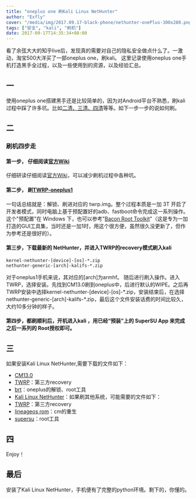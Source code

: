 ```yaml
---
title: "oneplus one 刷Kali Linux NetHunter"
author: "Exfly"
cover: "/media/img/2017.09.17-black-phone/nethunter-onePlus-300x280.png"
tags: ["安全", "kali", "刷机"]
date: 2017-09-17T14:35:34+08:00
---
```


看了余弦大大的知乎live后，发现真的需要对自己的隐私安全做点什么了。一激动，淘宝500大洋买了一部oneplus one，刷kali。
这里记录使用oneplus one手机打造黑手全过程，以及一些使用到的资源，以及经验汇总。

<!--more-->

## 一
使用oneplus one搭建黑手还是比较简单的，因为对Android平台不熟悉，刷kali过程中踩了许多坑。比如[二清、三清、四清](http://www.oneplusbbs.com/thread-942394-1-1.html)等等。如下一步一步的说如何刷。

## 二
### 刷机四步走
#### **第一步**， 仔细阅读[官方Wiki](https://github.com/offensive-security/kali-nethunter/wiki)
仔细研读仔细阅读[官方Wiki](https://github.com/offensive-security/kali-nethunter/wiki)，可以减少刷机过程中各种坑。
#### **第二步**， 刷[TWRP-oneplus1](https://dl.twrp.me/bacon/)
一句话总结就是：解锁、刷进对应的 twrp.img。整个过程本质是一加 3T 开启了开发者模式，同时电脑上基于预配置好的adb、fastboot命令完成这一系列操作。这个"预配置"在 Windows 下，也可以参考"[Bacon Root Toolkit](http://www.wugfresh.com/brt/)"（这是专为一加打造的GUI工具集，当时还是一加1时，用这个很方便，虽然很久没更新了，但作为参考还是很好的）。
#### **第三步**，下载最新的 NetHunter，并进入TWRP的recovery模式刷入kali
```
kernel-nethunter-[device]-[os]-*.zip
nethunter-generic-[arch]-kalifs-*.zip
```
对于oneplus1手机来说，其对应的[arch]为armhf。
随后进行刷入操作。进入TWRP，选择安装。先找到CM13.0刷到oneplus中，后进行默认的WIPE。之后再TWRP安装中选择kernel-nethunter-[device]-[os]-\*.zip，安装结束后，在选择nethunter-generic-[arch]-kalifs-\*.zip，最后这个文件安装话费的时间比较久，大约10多分钟的样子。
#### **第四步**，都刷顺利后，开机进入kali ，用已经“预装”上的 SuperSU App 来完成之后一系列的 Root授权即可。

## 三
如果安装Kali Linux NetHunter,需要下载的文件如下：

* [CM13.0](#)
* [TWRP](https://dl.twrp.me/bacon/)：第三方recovery
* [brt](http://www.wugfresh.com/brt/)：oneplus的解锁、root工具
* [Kali Linux NetHunter](https://build.nethunter.com/nightly/)：如果刷其他系统，可能需要的文件如下：
* [TWRP](https://dl.twrp.me/bacon/)：第三方recovery
* [lineageos rom](https://lineageos.org/)：cm的重生
* [supersu](http://www.supersu.com/download)：root工具

## 四
Enjoy！

## 最后
安装了Kali Linux NetHunter，手机便有了完整的python环境。剩下的，你懂的。
